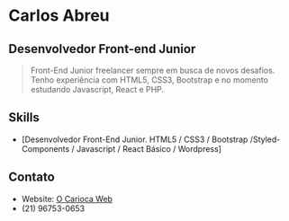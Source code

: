 
# Carlos Abreu
## Desenvolvedor Front-end Junior

> Front-End Junior freelancer sempre em busca de novos desafios.
Tenho experiência com HTML5, CSS3, Bootstrap e no momento estudando Javascript, React e PHP.

## Skills

- [Desenvolvedor Front-End Junior. HTML5 / CSS3 / Bootstrap /Styled-Components / Javascript / React Básico / Wordpress]

## Contato

- Website: [O Carioca Web](https://ocariocaweb.gatsbyjs.io/)
- (21) 96753-0653





  
